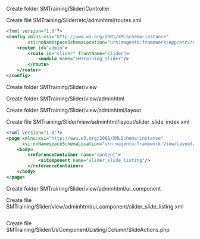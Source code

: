 Create folder SMTraining/Slider/Controller

Create file SMTraining/Slider/etc/adminhtml/routes.xml

```xml
<?xml version="1.0"?>
<config xmlns:xsi="http://www.w3.org/2001/XMLSchema-instance"
        xsi:noNamespaceSchemaLocation="urn:magento:framework:App/etc/routes.xsd">
    <router id="admin">
        <route id="slider" frontName="slider">
            <module name="SMTraining_Slider"/>
        </route>
    </router>
</config>
```

Create folder SMTraining/Slider/view

Create folder SMTraining/Slider/view/adminhtml

Create folder SMTraining/Slider/view/adminhtml/layout

Create file SMTraining/Slider/view/adminhtml/layout/slider\_slide\_index.xml

```xml
<?xml version="1.0"?>
<page xmlns:xsi="http://www.w3.org/2001/XMLSchema-instance"
      xsi:noNamespaceSchemaLocation="urn:magento:framework:View/Layout/etc/page_configuration.xsd">
    <body>
        <referenceContainer name="content">
            <uiComponent name="slider_slide_listing"/>
        </referenceContainer>
    </body>
</page>
```

Create folder SMTraining/Slider/view/adminhtml/ui\_component

Create file SMTraining/Slider/view/adminhtml/ui\_component/slider\_slide\_listing.xml

```php

```

Create file SMTraining/Slider/Ui/Component/Listing/Column/SlideActions.php

